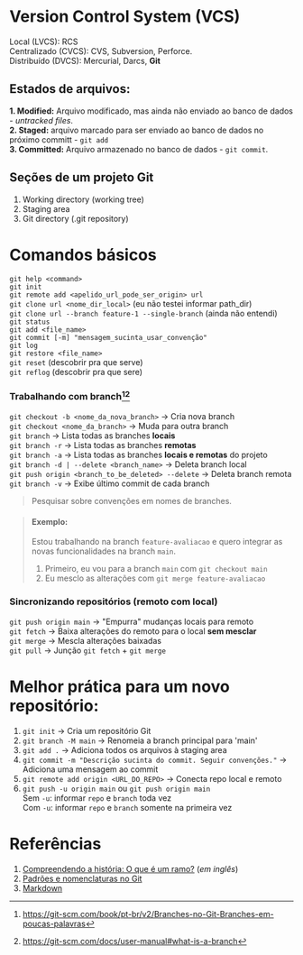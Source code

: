 # Version Control System (VCS)

Local (LVCS): RCS  
Centralizado (CVCS): CVS, Subversion, Perforce.<br>
Distribuído (DVCS): Mercurial, Darcs, **Git**

## Estados de arquivos:
**1. Modified:** Arquivo modificado, mas ainda não enviado ao banco de dados - _untracked files_.<br>
**2. Staged:** arquivo marcado para ser enviado ao banco de dados no próximo committ - `git add`<br>
**3. Committed:** Arquivo armazenado no banco de dados - `git commit`.

## Seções de um projeto Git
1. Working directory (working tree)<br>
2. Staging area<br>
3. Git directory (.git repository)

# Comandos básicos

`git help <command>`<br>
`git init`<br>
`git remote add <apelido_url_pode_ser_origin> url`<br>
`git clone url <nome_dir_local>` (eu não testei informar path_dir) <br>
`git clone url --branch feature-1 --single-branch` (ainda não entendi)<br>
`git status`<br>
`git add <file_name>`<br>
`git commit [-m] "mensagem_sucinta_usar_convenção"`<br>
`git log`<br>
`git restore <file_name>`<br>
`git reset` (descobrir pra que serve)<br>
`git reflog` (descobrir pra que sere)<br>

### Trabalhando com branch[^1][^2]
`git checkout -b <nome_da_nova_branch>` -> Cria nova branch<br>
`git checkout <nome_da_branch>` -> Muda para outra branch<br>
`git branch` -> Lista todas as branches **locais**<br>
`git branch -r` -> Lista todas as branches **remotas**<br>
`git branch -a` -> Lista todas as branches **locais e remotas** do projeto<br>
`git branch -d | --delete <branch_name>` -> Deleta branch local<br>
`git push origin <branch_to_be_deleted> --delete` -> Deleta branch remota <br>
`git branch -v` -> Exibe último commit de cada branch<br>
[^1]:https://git-scm.com/book/pt-br/v2/Branches-no-Git-Branches-em-poucas-palavras  
[^2]:https://git-scm.com/docs/user-manual#what-is-a-branch

> Pesquisar sobre convenções em nomes de branches.

>#### Exemplo:
>Estou trabalhando na branch `feature-avaliacao` e quero integrar as novas funcionalidades
na branch `main`.  
>1.  Primeiro, eu vou para a branch `main` com `git checkout main` 
>2. Eu mesclo as alterações com `git merge feature-avaliacao`


### Sincronizando repositórios (remoto com local)
`git push origin main` -> "Empurra" mudanças locais para remoto<br>
`git fetch` -> Baixa alterações do remoto para o local **sem mesclar**<br>
`git merge` -> Mescla alterações baixadas<br>
`git pull` -> Junção `git fetch` + `git merge`

# Melhor prática para um novo repositório:
1. `git init` -> Cria um repositório Git
2. `git branch -M main`  -> Renomeia a branch principal para 'main'
3. `git add .` -> Adiciona todos os arquivos à staging area
4. `git commit -m "Descrição sucinta do commit. Seguir convenções."` -> Adiciona uma mensagem ao commit
5. `git remote add origin <URL_DO_REPO>` -> Conecta repo local e remoto
6. `git push -u origin main` ou `git push origin main`<br>
Sem `-u`: informar `repo` e `branch` toda vez<br>
Com `-u`: informar `repo` e `branch` somente na primeira vez

# Referências
1. [Compreendendo a história: O que é um ramo?](https://git-scm.com/docs/user-manual/pt_BR#what-is-a-branch) (_em inglês_)
2. [Padrões e nomenclaturas no Git](https://github.com/JuniorLima22/padroes-e-nomenclaturas-no-git)
3. [Markdown](https://github.com/luong-komorebi/Markdown-Tutorial/blob/master/README_pt-BR.md)